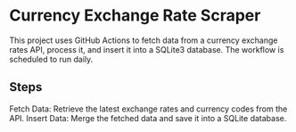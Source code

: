 # Currency Exchange Rate Scraper
This project uses GitHub Actions to fetch data from a currency exchange rates API, process it, and insert it into a SQLite3 database. The workflow is scheduled to run daily.

## Steps
Fetch Data: Retrieve the latest exchange rates and currency codes from the API.
Insert Data: Merge the fetched data and save it into a SQLite database.
